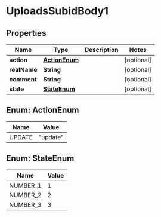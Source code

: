 # UploadsSubidBody1

## Properties
Name | Type | Description | Notes
------------ | ------------- | ------------- | -------------
**action** | [**ActionEnum**](#ActionEnum) |  |  [optional]
**realName** | **String** |  |  [optional]
**comment** | **String** |  |  [optional]
**state** | [**StateEnum**](#StateEnum) |  |  [optional]

<a name="ActionEnum"></a>
## Enum: ActionEnum
Name | Value
---- | -----
UPDATE | &quot;update&quot;

<a name="StateEnum"></a>
## Enum: StateEnum
Name | Value
---- | -----
NUMBER_1 | 1
NUMBER_2 | 2
NUMBER_3 | 3
